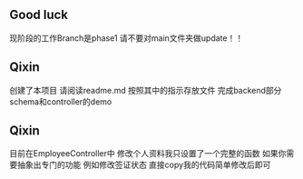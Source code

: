 ## Good luck
现阶段的工作Branch是phase1 请不要对main文件夹做update！！

## Qixin 
创建了本项目 请阅读readme.md 按照其中的指示存放文件
完成backend部分schema和controller的demo

## Qixin
目前在EmployeeController中 修改个人资料我只设置了一个完整的函数 如果你需要抽象出专门的功能 例如修改签证状态 直接copy我的代码简单修改后即可